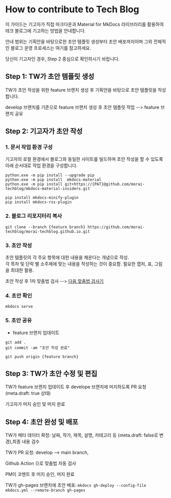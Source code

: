# How to contribute to Tech Blog

이 가이드는 기고자가 직접 마크다운과 Material for MkDocs 라이브러리를 활용하여 테크 블로그에 기고하는 방법을 안내합니다.

안내 범위는 기획안을 바탕으로한 초안 템플릿 생성부터 초안 배포까지이며 그외 전체적인 블로그 운영 프로세스는 여기를 참고하세요.

당신이 기고자인 경우, Step 2 중심으로 확인하시기 바랍니다.


## Step 1: TW가 초안 템플릿 생성
TW가 초안 작성을 위한 feature 브랜치 생성 후 기획안을 바탕으로  초안 템플릿을 작성합니다.

develop 브랜치를 기준으로 feature 브랜치 생성 후 초안 템플릿 작업 --> feature 브랜치 공유


## Step 2: 기고자가 초안 작성 

### 1. 문서 작업 환경 구성
기고자의 로컬 환경에서 블로그와 동일한 사이트를 빌드하며 초안 작성을 할 수 있도록 아래 순서대로 작업 환경을 구성합니다.

```
python.exe -m pip install --upgrade pip
python.exe -m pip install  mkdocs-material
python.exe -m pip install git+https://{PAT}@github.com/morai-techblog/mkdocs-material-insiders.git

pip install mkdocs-minify-plugin
pip install mkdocs-rss-plugin
```

### 2. 블로그 리포지터리 복사 

`git clone --branch {feature branch} https://github.com/morai-techblog/morai-techblog.github.io.git`

### 3. 초안 작성
초안 템플릿의 각 주요 항목에 대한 내용을 채운다는 개념으로 작성.  
각 목차 및 단락 별 소주제에 맞는 내용을 작성하는 것이 중요함. 필요한 캡처, 표, 그림을 최대한 활용.

초안 작성 후 1차 맞춤법 검사 --> [다음 맞춤법 검사기](https://alldic.daum.net/grammar_checker.do)

### 4. 초안 확인
`mkdocs serve`
  
### 5. 초안 공유 
- feature 브랜치 업데이트 
```
git add .
git commit -am "초안 작성 완료"

git push origin {feature branch}
```

## Step 3: TW가 초안 수정 및 편집

TW가 feature 브랜치 업데이트 후 develope 브랜치에 머지하도록 PR  요청 (meta.draft: true 상태)

기고자가 머지 승인 및 머지 완료


## Step 4: 초안 완성 및 배포

TW가 메타 데이터 확정: 날짜, 작가, 제목, 설명, 카테고리 등 (meta.draft: false로 변경),최종 내용 검수

TW가 PR 요청: develop --> main branch, 

Github Action 으로 맞춤법 자동 검사 

PM이 코멘트 후 머지 승인, 머지 완료

TW가 gh-pages  브랜치에 초안 배포: 
`mkdocs gh-deploy --config-file mkdocs.yml --remote-branch gh-pages`






